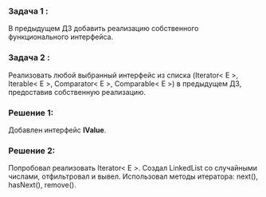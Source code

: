 ### Задача 1 :
В предыдущем ДЗ добавить реализацию собственного функционального интерфейса.

### Задача 2 :
Реализовать любой выбранный интерфейс из списка (Iterator< E >, Iterable< E >, Comparator< E >, Comparable< E >) в предыдущем ДЗ, предоставив собственную реализацию.

### Решение 1:
Добавлен интерфейс **IValue**.

### Решение 2:
Попробовал реализовать Iterator< E >. Создал LinkedList со случайными числами, отфильтровал и вывел.
Использовал методы итератора: next(), hasNext(), remove(). 

